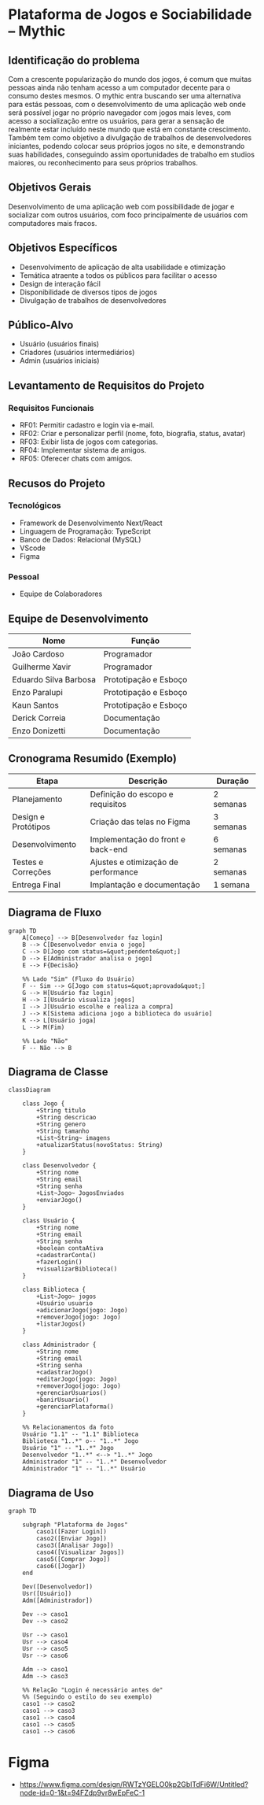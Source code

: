 # Plataforma de Jogos e Sociabilidade – Mythic

## Identificação do problema
Com a crescente popularização do mundo dos jogos, é comum que muitas pessoas ainda não tenham acesso a um computador decente para o consumo destes mesmos. O mythic entra buscando ser uma alternativa para estás pessoas, com o desenvolvimento de uma aplicação web onde será possível jogar no próprio navegador com jogos mais leves, com acesso a socialização entre os usuários, para gerar a sensação de realmente estar incluído neste mundo que está em constante crescimento. Também tem como objetivo a divulgação de trabalhos de desenvolvedores iniciantes, podendo colocar seus próprios jogos no site, e demonstrando suas habilidades, conseguindo assim oportunidades de trabalho em studios maiores, ou reconhecimento para seus próprios trabalhos.

## Objetivos Gerais
Desenvolvimento de uma aplicação web com possibilidade de jogar e socializar com outros usuários, com foco principalmente de usuários com computadores mais fracos.

## Objetivos Específicos
- Desenvolvimento de aplicação de alta usabilidade e otimização
- Temática atraente a todos os públicos para facilitar o acesso
- Design de interação fácil
- Disponibilidade de diversos tipos de jogos
- Divulgação de trabalhos de desenvolvedores

## Público-Alvo
- Usuário (usuários finais)
- Criadores (usuários intermediários)
- Admin (usuários iniciais)

## Levantamento de Requisitos do Projeto

### Requisitos Funcionais
- RF01: Permitir cadastro e login via e-mail. 
- RF02: Criar e personalizar perfil (nome, foto, biografia, status, avatar)
- RF03: Exibir lista de jogos com categorias. 
- RF04: Implementar sistema de amigos. 
- RF05: Oferecer chats com amigos. 

## Recusos do Projeto

### Tecnológicos
- Framework de Desenvolvimento Next/React
- Linguagem de Programação: TypeScript
- Banco de Dados: Relacional (MySQL)
- VScode
- Figma

### Pessoal
- Equipe de Colaboradores

## Equipe de Desenvolvimento

| Nome | Função |
|------|--------|
| João Cardoso | Programador |
| Guilherme Xavir | Programador |
| Eduardo Silva Barbosa | Prototipação e Esboço |
| Enzo Paralupi | Prototipação e Esboço |
| Kaun Santos | Prototipação e Esboço |
| Derick Correia | Documentação |
| Enzo Donizetti | Documentação |

##  Cronograma Resumido (Exemplo)
| Etapa | Descrição | Duração |
|-------|------------|----------|
| Planejamento | Definição do escopo e requisitos | 2 semanas |
| Design e Protótipos | Criação das telas no Figma | 3 semanas |
| Desenvolvimento | Implementação do front e back-end | 6 semanas |
| Testes e Correções | Ajustes e otimização de performance | 2 semanas |
| Entrega Final | Implantação e documentação | 1 semana |


## Diagrama de Fluxo
```mermaid
graph TD
    A[Começo] --> B[Desenvolvedor faz login]
    B --> C[Desenvolvedor envia o jogo]
    C --> D[Jogo com status=&quot;pendente&quot;]
    D --> E[Administrador analisa o jogo]
    E --> F{Decisão}
    
    %% Lado "Sim" (Fluxo do Usuário)
    F -- Sim --> G[Jogo com status=&quot;aprovado&quot;]
    G --> H[Usuário faz login]
    H --> I[Usuário visualiza jogos]
    I --> J[Usuário escolhe e realiza a compra]
    J --> K[Sistema adiciona jogo a biblioteca do usuário]
    K --> L[Usuário joga]
    L --> M(Fim)
    
    %% Lado "Não"
    F -- Não --> B
```
## Diagrama de Classe
```mermaid
classDiagram

    class Jogo {
        +String titulo
        +String descricao
        +String genero
        +String tamanho
        +List~String~ imagens
        +atualizarStatus(novoStatus: String)
    }

    class Desenvolvedor {
        +String nome
        +String email
        +String senha
        +List~Jogo~ JogosEnviados
        +enviarJogo()
    }

    class Usuário {
        +String nome
        +String email
        +String senha
        +boolean contaAtiva
        +cadastrarConta()
        +fazerLogin()
        +visualizarBiblioteca()
    }

    class Biblioteca {
        +List~Jogo~ jogos
        +Usuário usuario
        +adicionarJogo(jogo: Jogo)
        +removerJogo(jogo: Jogo)
        +listarJogos()
    }

    class Administrador {
        +String nome
        +String email
        +String senha
        +cadastrarJogo()
        +editarJogo(jogo: Jogo)
        +removerJogo(jogo: Jogo)
        +gerenciarUsuarios()
        +banirUsuario()
        +gerenciarPlataforma()
    }

    %% Relacionamentos da foto
    Usuário "1.1" -- "1.1" Biblioteca
    Biblioteca "1..*" o-- "1..*" Jogo
    Usuário "1" -- "1..*" Jogo
    Desenvolvedor "1..*" <--> "1..*" Jogo
    Administrador "1" -- "1..*" Desenvolvedor
    Administrador "1" -- "1..*" Usuário
```
## Diagrama de Uso
```mermaid
graph TD

    subgraph "Plataforma de Jogos"
        caso1([Fazer Login])
        caso2([Enviar Jogo])
        caso3([Analisar Jogo])
        caso4([Visualizar Jogos])
        caso5([Comprar Jogo])
        caso6([Jogar])
    end

    Dev([Desenvolvedor])
    Usr([Usuário])
    Adm([Administrador])

    Dev --> caso1
    Dev --> caso2

    Usr --> caso1
    Usr --> caso4
    Usr --> caso5
    Usr --> caso6
    
    Adm --> caso1
    Adm --> caso3

    %% Relação "Login é necessário antes de"
    %% (Seguindo o estilo do seu exemplo)
    caso1 --> caso2
    caso1 --> caso3
    caso1 --> caso4
    caso1 --> caso5
    caso1 --> caso6
```


# Figma

- https://www.figma.com/design/RWTzYGELO0kp2GblTdFi6W/Untitled?node-id=0-1&t=94FZdp9vr8wEpFeC-1

